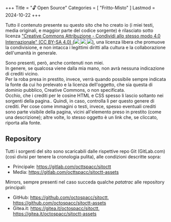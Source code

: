 +++
Title = "🔓️ Open Source"
Categories = [ "Fritto-Misto" ]
Lastmod = 2024-10-22
+++

Tutto il contenuto presente su questo sito che ho creato io (i miei testi, media originali, e maggior parte del codice sorgente) è rilasciato sotto licenza <a href="https://creativecommons.org/licenses/by-sa/4.0/deed.it?ref=chooser-v1&title=%E2%9C%A8sitoctt%E2%9C%A8&href=https://sitoctt.octt.eu.org&creator=OctoSpacc" rel="noopener" target="_blank">"Creative Commons Attribuzione - Condividi allo stesso modo 4.0 Internazionale" (CC BY-SA 4.0) (<span class="CCIcons"><img class="mw1" src="{{< assetsRoot >}}/Media/Icons/CC/CC.svg"/> <img class="mw1" src="{{< assetsRoot >}}/Media/Icons/CC/BY.svg"/> <img class="mw1" src="{{< assetsRoot >}}/Media/Icons/CC/SA.svg"/>)</span></a>, una licenza libera che promuove la condivisione, e non intacca i legittimi diritti alla cultura e la collaborazione dell'umanità in generale.

Sono presenti, però, anche contenuti non miei.  
In genere, se qualcosa viene dalla mia mano, non avrà nessuna indicazione di crediti vicino.  
Per la roba presa in prestito, invece, verrà quando possibile sempre indicata la fonte da cui ho prelevato e la licenza dell'oggetto, che sia questa di dominio pubblico, Creative Commons, o non specificata.  
Occhio, che i crediti per le cosine HTML e CSS spesso li lascio soltanto nei sorgenti della pagina.. Quindi, in caso, controlla lì per questo genere di crediti. Per cose come immagini o testi, invece, spesso eventuali crediti sono parte visibile della pagina, vicini all'elemento preso in prestito (come una descrizione); altre volte, lo stesso oggetto è un link che, se cliccato, riporta alla fonte.

## Repository

Tutti i sorgenti del sito sono scaricabili dalle rispettive repo Git (GitLab.com) (così divisi per tenere la cronologia pulita), alle condizioni descritte sopra:

* Principale: https://gitlab.com/octtspacc/sitoctt
* Media: https://gitlab.com/octtspacc/sitoctt-assets

Mirrors, sempre presenti nel caso succeda qualche _patatrac_ alle repository principali:
* GitHub: https://github.com/octospacc/sitoctt, https://github.com/octospacc/sitoctt-assets
* Gitea.it: https://gitea.it/octospacc/sitoctt, https://gitea.it/octospacc/sitoctt-assets

